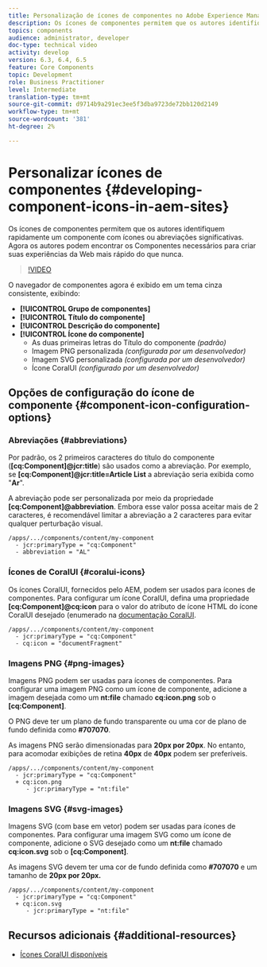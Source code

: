 ```yaml
---
title: Personalização de ícones de componentes no Adobe Experience Manager Sites
description: Os ícones de componentes permitem que os autores identifiquem rapidamente um componente com ícones ou abreviações significativas. Agora os autores podem encontrar os Componentes necessários para criar suas experiências da Web mais rápido do que nunca.
topics: components
audience: administrator, developer
doc-type: technical video
activity: develop
version: 6.3, 6.4, 6.5
feature: Core Components
topic: Development
role: Business Practitioner
level: Intermediate
translation-type: tm+mt
source-git-commit: d9714b9a291ec3ee5f3dba9723de72bb120d2149
workflow-type: tm+mt
source-wordcount: '381'
ht-degree: 2%

---
```



# Personalizar ícones de componentes {#developing-component-icons-in-aem-sites}

Os ícones de componentes permitem que os autores identifiquem rapidamente um componente com ícones ou abreviações significativas. Agora os autores podem encontrar os Componentes necessários para criar suas experiências da Web mais rápido do que nunca.

>[!VIDEO](https://video.tv.adobe.com/v/16778/?quality=9&learn=on)

O navegador de componentes agora é exibido em um tema cinza consistente, exibindo:

* **[!UICONTROL Grupo de componentes]**
* **[!UICONTROL Título do componente]**
* **[!UICONTROL Descrição do componente]**
* **[!UICONTROL Ícone do componente]**
   * As duas primeiras letras do Título do componente *(padrão)*
   * Imagem PNG personalizada *(configurada por um desenvolvedor)*
   * Imagem SVG personalizada *(configurada por um desenvolvedor)*
   * Ícone CoralUI *(configurado por um desenvolvedor)*

## Opções de configuração do ícone de componente {#component-icon-configuration-options}

### Abreviações {#abbreviations}

Por padrão, os 2 primeiros caracteres do título do componente (**[cq:Component]@jcr:title**) são usados como a abreviação. Por exemplo, se **[cq:Component]@jcr:title=Article List** a abreviação seria exibida como &quot;**Ar**&quot;.

A abreviação pode ser personalizada por meio da propriedade **[cq:Component]@abbreviation**. Embora esse valor possa aceitar mais de 2 caracteres, é recomendável limitar a abreviação a 2 caracteres para evitar qualquer perturbação visual.

```plain
/apps/.../components/content/my-component
  - jcr:primaryType = "cq:Component"
  - abbreviation = "AL"
```

### Ícones de CoralUI {#coralui-icons}

Os ícones CoralUI, fornecidos pelo AEM, podem ser usados para ícones de componentes. Para configurar um ícone CoralUI, defina uma propriedade **[cq:Component]@cq:icon** para o valor do atributo de ícone HTML do ícone CoralUI desejado (enumerado na [documentação CoralUI](https://helpx.adobe.com/experience-manager/6-5/sites/developing/using/reference-materials/coral-ui/coralui3/Coral.Icon.html).

```plain
/apps/.../components/content/my-component
  - jcr:primaryType = "cq:Component"
  - cq:icon = "documentFragment"
```

### Imagens PNG {#png-images}

Imagens PNG podem ser usadas para ícones de componentes. Para configurar uma imagem PNG como um ícone de componente, adicione a imagem desejada como um **nt:file** chamado **cq:icon.png** sob o **[cq:Component]**.

O PNG deve ter um plano de fundo transparente ou uma cor de plano de fundo definida como **#707070**.

As imagens PNG serão dimensionadas para **20px por 20px**. No entanto, para acomodar exibições de retina **40px** de **40px** podem ser preferíveis.

```plain
/apps/.../components/content/my-component
  - jcr:primaryType = "cq:Component"
  + cq:icon.png
     - jcr:primaryType = "nt:file"
```

### Imagens SVG {#svg-images}

Imagens SVG (com base em vetor) podem ser usadas para ícones de componentes. Para configurar uma imagem SVG como um ícone de componente, adicione o SVG desejado como um **nt:file** chamado **cq:icon.svg** sob o **[cq:Component]**.

As imagens SVG devem ter uma cor de fundo definida como **#707070** e um tamanho de **20px por 20px.**

```plain
/apps/.../components/content/my-component
  - jcr:primaryType = "cq:Component"
  + cq:icon.svg
     - jcr:primaryType = "nt:file"
```

## Recursos adicionais {#additional-resources}

* [Ícones CoralUI disponíveis](https://helpx.adobe.com/experience-manager/6-5/sites/developing/using/reference-materials/coral-ui/coralui3/Coral.Icon.html)
